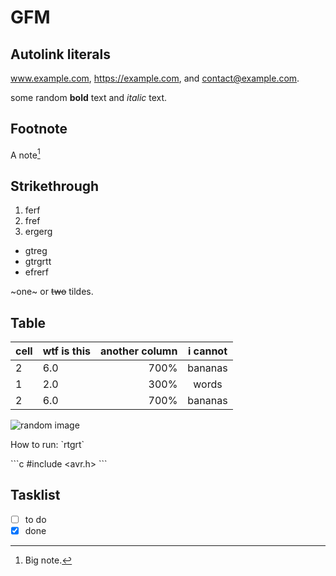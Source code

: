# GFM

## Autolink literals

www.example.com, https://example.com, and contact@example.com.

some random **bold** text and _italic_ text.

## Footnote

A note[^1]

[^1]: Big note.

## Strikethrough

1. ferf
2. fref
3. ergerg

- gtreg
- gtrgrtt
- efrerf

~one~ or ~~two~~ tildes.

## Table

| cell | wtf is this | another column | i cannot |
| ---- | :---------- | -------------: | :------: |
| 2    | 6.0         |           700% | bananas  |
| 1    | 2.0         |           300% |  words   |
| 2    | 6.0         |           700% | bananas  |

![random image](https://picsum.photos/300/200)

How to run: \`rtgrt\`

\`\`\`c
#include <avr.h>
\`\`\`

## Tasklist

- [ ] to do
- [x] done
